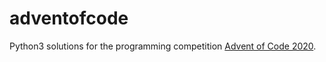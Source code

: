 # adventofcode
Python3 solutions for the programming competition [Advent of Code 2020](https://adventofcode.com/2020).
